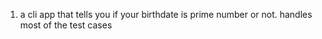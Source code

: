 1. a cli app that tells you if your birthdate is prime number or not.
handles most of the test cases 
